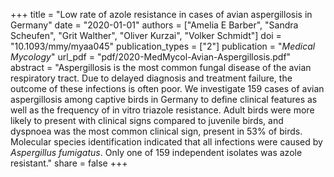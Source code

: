 +++
title = "Low rate of azole resistance in cases of avian aspergillosis in Germany"
date = "2020-01-01"
authors = ["Amelia E Barber", "Sandra Scheufen", "Grit Walther", "Oliver Kurzai", "Volker Schmidt"]
doi = "10.1093/mmy/myaa045"
publication_types = ["2"]
publication = "*Medical Mycology*"
url_pdf = "pdf/2020-MedMycol-Avian-Aspergillosis.pdf"
abstract = "Aspergillosis is the most common fungal disease of the avian respiratory tract. Due to delayed diagnosis and treatment failure, the outcome of these infections is often poor. We investigate 159 cases of avian aspergillosis among captive birds in Germany to define clinical features as well as the frequency of in vitro triazole resistance. Adult birds were more likely to present with clinical signs compared to juvenile birds, and dyspnoea was the most common clinical sign, present in 53% of birds. Molecular species identification indicated that all infections were caused by *Aspergillus fumigatus*. Only one of 159 independent isolates was azole resistant."
share = false
+++
